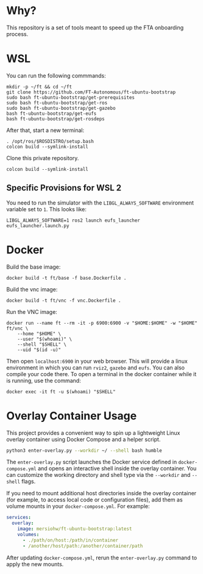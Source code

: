 # Why?

This repository is a set of tools meant to speed up the FTA onboarding process.

# WSL


You can run the following commmands:

```
mkdir -p ~/ft && cd ~/ft
git clone https://github.com/FT-Autonomous/ft-ubuntu-bootstrap
sudo bash ft-ubuntu-bootstrap/get-prerequisites
sudo bash ft-ubuntu-bootstrap/get-ros
sudo bash ft-ubuntu-bootstrap/get-gazebo
bash ft-ubuntu-bootstrap/get-eufs
bash ft-ubuntu-bootstrap/get-rosdeps
```

After that, start a new terminal:

```
. /opt/ros/$ROSDISTRO/setup.bash
colcon build --symlink-install
```

Clone this private repository.

```
colcon build --symlink-install
```

## Specific Provisions for WSL 2

You need to run the simulator with the `LIBGL_ALWAYS_SOFTWARE` environment variable set to `1`.
This looks like:

```
LIBGL_ALWAYS_SOFTWARE=1 ros2 launch eufs_launcher eufs_launcher.launch.py
```

# Docker

Build the base image:

```
docker build -t ft/base -f base.Dockerfile .
```

Build the vnc image:

```
docker build -t ft/vnc -f vnc.Dockerfile .
```

Run the VNC image:

```
docker run --name ft --rm -it -p 6900:6900 -v "$HOME:$HOME" -w "$HOME" ft/vnc \
    --home "$HOME" \
    --user "$(whoami)" \
    --shell "$SHELL" \
    --uid "$(id -u)"
```

Then open `localhost:6900` in your web browser.
This will provide a linux environment in which you can run `rviz2`, `gazebo` and `eufs`.
You can also compile your code there.
To open a terminal in the docker container while it is running, use the command:

```
docker exec -it ft -u $(whoami) "$SHELL"
```

# Overlay Container Usage

This project provides a convenient way to spin up a lightweight Linux overlay container using Docker Compose and a helper script.

```bash
python3 enter-overlay.py --workdir ~/ --shell bash humble
```

The `enter-overlay.py` script launches the Docker service defined in `docker-compose.yml` and opens an interactive shell inside the overlay container. You can customize the working directory and shell type via the `--workdir` and `--shell` flags.

If you need to mount additional host directories inside the overlay container (for example, to access local code or configuration files), add them as volume mounts in your `docker-compose.yml`. For example:

```yaml
services:
  overlay:
    image: mersiohw/ft-ubuntu-bootstrap:latest
    volumes:
      - ./path/on/host:/path/in/container
      - /another/host/path:/another/container/path
```

After updating `docker-compose.yml`, rerun the `enter-overlay.py` command to apply the new mounts.
